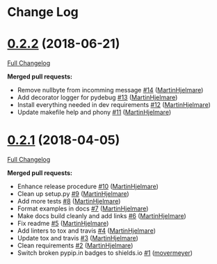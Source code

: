 # Change Log

# [0.2.2](https://github.com/arve0/leicacam/tree/0.2.2) (2018-06-21)
[Full Changelog](https://github.com/arve0/leicacam/compare/0.2.1...0.2.2)

**Merged pull requests:**

- Remove nullbyte from incomming message [\#14](https://github.com/arve0/leicacam/pull/14) ([MartinHjelmare](https://github.com/MartinHjelmare))
- Add decorator logger for pydebug [\#13](https://github.com/arve0/leicacam/pull/13) ([MartinHjelmare](https://github.com/MartinHjelmare))
- Install everything needed in dev requirements [\#12](https://github.com/arve0/leicacam/pull/12) ([MartinHjelmare](https://github.com/MartinHjelmare))
- Update makefile help and phony [\#11](https://github.com/arve0/leicacam/pull/11) ([MartinHjelmare](https://github.com/MartinHjelmare))

# [0.2.1](https://github.com/arve0/leicacam/tree/0.2.1) (2018-04-05)
[Full Changelog](https://github.com/arve0/leicacam/compare/v0.2.0...0.2.1)

**Merged pull requests:**

- Enhance release procedure [\#10](https://github.com/arve0/leicacam/pull/10) ([MartinHjelmare](https://github.com/MartinHjelmare))
- Clean up setup.py [\#9](https://github.com/arve0/leicacam/pull/9) ([MartinHjelmare](https://github.com/MartinHjelmare))
- Add more tests [\#8](https://github.com/arve0/leicacam/pull/8) ([MartinHjelmare](https://github.com/MartinHjelmare))
- Format examples in docs [\#7](https://github.com/arve0/leicacam/pull/7) ([MartinHjelmare](https://github.com/MartinHjelmare))
- Make docs build cleanly and add links [\#6](https://github.com/arve0/leicacam/pull/6) ([MartinHjelmare](https://github.com/MartinHjelmare))
- Fix readme [\#5](https://github.com/arve0/leicacam/pull/5) ([MartinHjelmare](https://github.com/MartinHjelmare))
- Add linters to tox and travis [\#4](https://github.com/arve0/leicacam/pull/4) ([MartinHjelmare](https://github.com/MartinHjelmare))
- Update tox and travis [\#3](https://github.com/arve0/leicacam/pull/3) ([MartinHjelmare](https://github.com/MartinHjelmare))
- Clean requirements [\#2](https://github.com/arve0/leicacam/pull/2) ([MartinHjelmare](https://github.com/MartinHjelmare))
- Switch broken pypip.in badges to shields.io [\#1](https://github.com/arve0/leicacam/pull/1) ([movermeyer](https://github.com/movermeyer))

